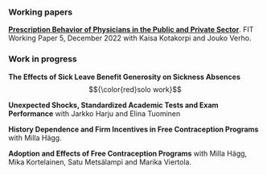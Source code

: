   
### Working papers

[**Prescription Behavior of Physicians in the Public and Private Sector**](https://verotutkimus.fi/verotutkimus/wp-content/uploads/2022/12/FIT-WP5-Prescription-behavior-of-physicians-in-the-public-and-private-sector-201222-3.pdf). FIT Working Paper 5, December 2022 with Kaisa Kotakorpi and Jouko Verho.

### Work in progress
**The Effects of Sick Leave Benefit Generosity on Sickness Absences** $${\color{red}solo work}$$

**Unexpected Shocks, Standardized Academic Tests and Exam Performance** with Jarkko Harju and Elina Tuominen

**History Dependence and Firm Incentives in Free Contraception Programs** with Milla Hägg.

**Adoption and Effects of Free Contraception Programs** with Milla Hägg, Mika Kortelainen, Satu Metsälampi and Marika Viertola.
